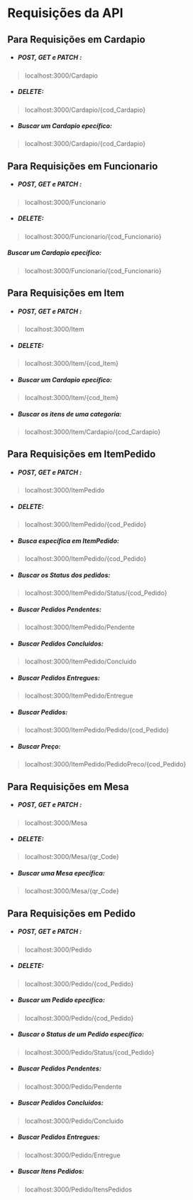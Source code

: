  # Requisições da API

## Para Requisições em Cardapio

- ##### POST, GET e PATCH : 
>localhost:3000/Cardapio 

- ##### DELETE:
>localhost:3000/Cardapio/{cod_Cardapio} 

- ##### Buscar um Cardapio epecífico:
>localhost:3000/Cardapio/{cod_Cardapio}

## Para Requisições em Funcionario

- ##### POST, GET e PATCH : 
>localhost:3000/Funcionario

- ##### DELETE:
>localhost:3000/Funcionario/{cod_Funcionario} 

##### Buscar um Cardapio epecífico:
>localhost:3000/Funcionario/{cod_Funcionario}

## Para Requisições em Item

- ##### POST, GET e PATCH : 
>localhost:3000/Item

- ##### DELETE:
>localhost:3000/Item/{cod_Item} 

- ##### Buscar um Cardapio epecífico:
>localhost:3000/Item/{cod_Item}

- ##### Buscar os itens de uma categoria:
>localhost:3000/Item/Cardapio/{cod_Cardapio}

## Para Requisições em ItemPedido

- ##### POST, GET e PATCH : 
>localhost:3000/ItemPedido

- ##### DELETE:
>localhost:3000/ItemPedido/{cod_Pedido}

- ##### Busca específica em ItemPedido:
>localhost:3000/ItemPedido/{cod_Pedido}

- ##### Buscar os Status dos pedidos:
>localhost:3000/ItemPedido/Status/{cod_Pedido}

- ##### Buscar Pedidos Pendentes:
>localhost:3000/ItemPedido/Pendente

- ##### Buscar Pedidos Concluidos:
>localhost:3000/ItemPedido/Concluido

- ##### Buscar Pedidos Entregues:
>localhost:3000/ItemPedido/Entregue

- ##### Buscar Pedidos:
>localhost:3000/ItemPedido/Pedido/{cod_Pedido}

- ##### Buscar Preço:
>localhost:3000/ItemPedido/PedidoPreco/{cod_Pedido}

## Para Requisições em Mesa

- ##### POST, GET e PATCH : 
>localhost:3000/Mesa

- ##### DELETE:
>localhost:3000/Mesa/{qr_Code} 

- ##### Buscar uma Mesa epecífica:
>localhost:3000/Mesa/{qr_Code}

## Para Requisições em Pedido

- ##### POST, GET e PATCH : 
>localhost:3000/Pedido

- ##### DELETE:
>localhost:3000/Pedido/{cod_Pedido}

- ##### Buscar um Pedido epecífico:
>localhost:3000/Pedido/{cod_Pedido}

- ##### Buscar o Status de um Pedido específico:
>localhost:3000/Pedido/Status/{cod_Pedido}

- ##### Buscar Pedidos Pendentes:
>localhost:3000/Pedido/Pendente

- ##### Buscar Pedidos Concluidos:
>localhost:3000/Pedido/Concluido

- ##### Buscar Pedidos Entregues:
>localhost:3000/Pedido/Entregue

- ##### Buscar Itens Pedidos:
>localhost:3000/Pedido/ItensPedidos